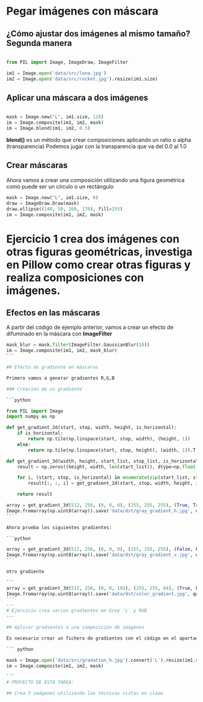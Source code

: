 # Pegar imágenes con máscara

## ¿Cómo ajustar dos imágenes al mismo tamaño? Segunda manera

```python

from PIL import Image, ImageDraw, ImageFilter

im1 = Image.open('data/src/lena.jpg')
im2 = Image.open('data/src/rocket.jpg').resize(im1.size)

```
## Aplicar una máscara a dos imágenes

```python

mask = Image.new("L", im1.size, 128)
im = Image.composite(im1, im2, mask)
im = Image.blend(im1, im2, 0.5)
```
**blend()** es un método que crear composiciones aplicando un ratio o alpha (transparencia)
Podemos jugar con la transparencia que va del 0.0 al 1.0

## Crear máscaras

Ahora vamos a crear una composición utilizando una figura geométrica como puede ser un círculo o un rectángulo

```python
mask = Image.new("L", im1.size, 0)
draw = ImageDraw.Draw(mask)
draw.ellipse((140, 50, 260, 170), fill=255)
im = Image.composite(im1, im2, mask)
```

# Ejercicio 1 crea dos imágenes con otras figuras geométricas, investiga en Pillow como crear otras figuras y realiza composiciones con imágenes.

## Efectos en las máscaras

A partir del código de ejemplo anterior, vamos a crear un efecto de difuminado en la máscara
con **ImageFilter**

````python
mask_blur = mask.filter(ImageFilter.GaussianBlur(10))
im = Image.composite(im1, im2, mask_blur)
```

## Efecto de gradiente en máscaras

Primero vamos a generar gradientes R,G,B

### Creación de un gradiente

```python

from PIL import Image
import numpy as np

def get_gradient_2d(start, stop, width, height, is_horizontal):
    if is_horizontal:
        return np.tile(np.linspace(start, stop, width), (height, 1))
    else:
        return np.tile(np.linspace(start, stop, height), (width, 1)).T

def get_gradient_3d(width, height, start_list, stop_list, is_horizontal_list):
    result = np.zeros((height, width, len(start_list)), dtype=np.float)

    for i, (start, stop, is_horizontal) in enumerate(zip(start_list, stop_list, is_horizontal_list)):
        result[:, :, i] = get_gradient_2d(start, stop, width, height, is_horizontal)

    return result

array = get_gradient_3d(512, 256, (0, 0, 0), (255, 255, 255), (True, True, True))
Image.fromarray(np.uint8(array)).save('data/dst/gray_gradient_h.jpg', quality=95)
```

Ahora prueba los siguientes gradientes:

```python

array = get_gradient_3d(512, 256, (0, 0, 0), (255, 255, 255), (False, False, False))
Image.fromarray(np.uint8(array)).save('data/dst/gray_gradient_v.jpg', quality=95)
```

otro gradiente

```
array = get_gradient_3d(512, 256, (0, 0, 192), (255, 255, 64), (True, False, False))
Image.fromarray(np.uint8(array)).save('data/dst/color_gradient.jpg', quality=95)
```
---
# Ejercicio crea varios gradientes en Grey 'L' y RGB
---

## Aplicar gradientes a una composición de imágenes

Es necesario crear un fichero de gradientes con el código en el apartado anterior

``` python

mask = Image.open('data/src/gradation_h.jpg').convert('L').resize(im1.size)
im = Image.composite(im1, im2, mask)

```
# PROYECTO DE ESTA TAREA:

## Crea 3 imágenes utilizando las técnicas vistas en clase
